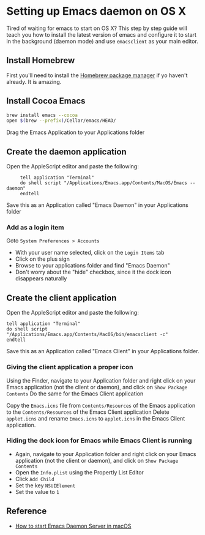 # Setting up Emacs daemon on OS X

Tired of waiting for emacs to start on OS X? This step by step guide will
teach you how to install the latest version of emacs and configure it to start
in the background (daemon mode) and use `emacsclient` as your main editor.

## Install Homebrew

First you'll need to install the [Homebrew package manager][brew] if yo
haven't already. It is amazing.

[brew]: http://orestis.gr/blog/2009/09/04/homebrew-new-mac-os-x-package-manager/

## Install Cocoa Emacs

```sh
brew install emacs --cocoa
open $(brew --prefix)/Cellar/emacs/HEAD/
```

Drag the Emacs Application to your Applications folder

## Create the daemon application

Open the AppleScript editor and paste the following:

```applescript
     tell application "Terminal"
     do shell script "/Applications/Emacs.app/Contents/MacOS/Emacs --daemon"
     endtell
```

Save this as an Application called "Emacs Daemon" in your Applications folder

### Add as a login item

Goto `System Preferences > Accounts`

- With your user name selected, click on the `Login Items` tab
- Click on the plus sign
- Browse to your applications folder and find "Emacs Daemon"
- Don't worry about the "hide" checkbox, since it the dock icon disappears
  naturally

## Create the client application

Open the AppleScript editor and paste the following:

```applescript
tell application "Terminal"
do shell script "/Applications/Emacs.app/Contents/MacOS/bin/emacsclient -c"
endtell
```

Save this as an Application called "Emacs Client" in your Applications folder.

### Giving the client application a proper icon

Using the Finder, navigate to your Application folder and right click on your
Emacs application (not the client or daemon), and click on `Show Package
Contents` Do the same for the Emacs Client application

Copy the `Emacs.icns` file from `Contents/Resources` of the Emacs application to
the `Contents/Resources` of the Emacs Client application Delete `applet.icns`
and rename `Emacs.icns` to `applet.icns` in the Emacs Client application.

### Hiding the dock icon for Emacs while Emacs Client is running

- Again, navigate to your Application folder and right click on your Emacs
  application (not the client or daemon), and click on `Show Package Contents`
- Open the `Info.plist` using the Propertly List Editor
- Click `Add Child`
- Set the key `NSUIElement`
- Set the value to `1`

## Reference

- [How to start Emacs Daemon Server in macOS](https://gist.githubusercontent.com/redinger/1394910/raw/c0dc6877c158a13760212dbe10b4abb32ae3c4f8/Emacs.md)
